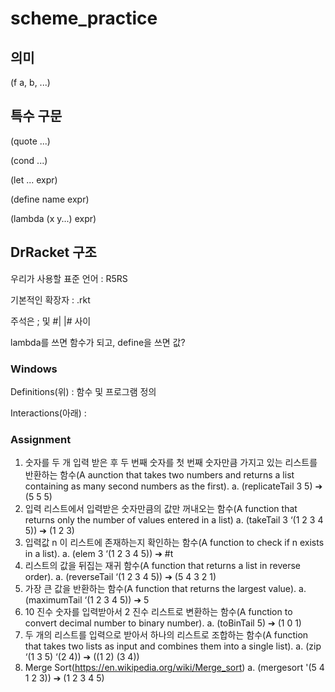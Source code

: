 # scheme_practice

## 의미

(f a, b, ...)

## 특수 구문

(quote ...)

(cond ...)

(let ... expr)

(define name expr)

(lambda (x y...) expr)

## DrRacket 구조

우리가 사용할 표준 언어 : R5RS

기본적인 확장자 : .rkt

주석은 ; 및 #| |# 사이

lambda를 쓰면 함수가 되고, define을 쓰면 값?

### Windows

Definitions(위) : 함수 및 프로그램 정의

Interactions(아래) :

### Assignment

1. 숫자를 두 개 입력 받은 후 두 번째 숫자를 첫 번째 숫자만큼 가지고 있는 리스트를 반환하는
   함수(A aunction that takes two numbers and returns a list containing as many second numbers
   as the first).
   a. (replicateTail 3 5) ➔ (5 5 5)
2. 입력 리스트에서 입력받은 숫자만큼의 값만 꺼내오는 함수(A function that returns only the
   number of values entered in a list)
   a. (takeTail 3 ‘(1 2 3 4 5)) ➔ (1 2 3)
3. 입력값 n 이 리스트에 존재하는지 확인하는 함수(A function to check if n exists in a list).
   a. (elem 3 ‘(1 2 3 4 5)) ➔ #t
4. 리스트의 값을 뒤집는 재귀 함수(A function that returns a list in reverse order).
   a. (reverseTail ‘(1 2 3 4 5)) ➔ (5 4 3 2 1)
5. 가장 큰 값을 반환하는 함수(A function that returns the largest value).
   a. (maximumTail ‘(1 2 3 4 5)) ➔ 5
6. 10 진수 숫자를 입력받아서 2 진수 리스트로 변환하는 함수(A function to convert decimal
   number to binary number).
   a. (toBinTail 5) ➔ (1 0 1)
7. 두 개의 리스트를 입력으로 받아서 하나의 리스트로 조합하는 함수(A function that takes two
   lists as input and combines them into a single list).
   a. (zip ‘(1 3 5) ‘(2 4)) ➔ ((1 2) (3 4))
8. Merge Sort(https://en.wikipedia.org/wiki/Merge_sort)
   a. (mergesort '(5 4 1 2 3)) ➔ (1 2 3 4 5)
